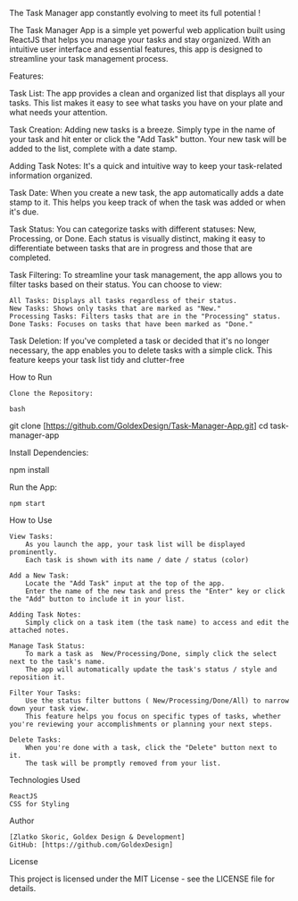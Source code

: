 The Task Manager app constantly evolving to meet its full potential !

The Task Manager App is a simple yet powerful web application built using ReactJS that helps you manage your tasks and stay organized. 
With an intuitive user interface and essential features, this app is designed to streamline your task management process.

Features:

Task List: The app provides a clean and organized list that displays all your tasks. This list makes it easy to see what tasks you have on your plate and what needs your attention.

Task Creation: Adding new tasks is a breeze. Simply type in the name of your task and hit enter or click the "Add Task" button. Your new task will be added to the list, complete with a date stamp.

Adding Task Notes: It's a quick and intuitive way to keep your task-related information organized.

Task Date: When you create a new task, the app automatically adds a date stamp to it. This helps you keep track of when the task was added or when it's due.

Task Status: You can categorize tasks with different statuses: New, Processing, or Done. Each status is visually distinct, making it easy to differentiate between tasks that are in progress and those that are completed.

Task Filtering: To streamline your task management, the app allows you to filter tasks based on their status. You can choose to view:

    All Tasks: Displays all tasks regardless of their status.
    New Tasks: Shows only tasks that are marked as "New."
    Processing Tasks: Filters tasks that are in the "Processing" status.
    Done Tasks: Focuses on tasks that have been marked as "Done."

Task Deletion: If you've completed a task or decided that it's no longer necessary, the app enables you to delete tasks with a simple click. This feature keeps your task list tidy and clutter-free

How to Run

    Clone the Repository:

    bash

git clone [https://github.com/GoldexDesign/Task-Manager-App.git]
cd task-manager-app

Install Dependencies:

npm install

Run the App:

    npm start

    

How to Use

    View Tasks:
        As you launch the app, your task list will be displayed prominently.
        Each task is shown with its name / date / status (color)

    Add a New Task:
        Locate the "Add Task" input at the top of the app.
        Enter the name of the new task and press the "Enter" key or click the "Add" button to include it in your list.

    Adding Task Notes: 
        Simply click on a task item (the task name) to access and edit the attached notes.    

    Manage Task Status:
        To mark a task as  New/Processing/Done, simply click the select next to the task's name.
        The app will automatically update the task's status / style and reposition it.

    Filter Your Tasks:
        Use the status filter buttons ( New/Processing/Done/All) to narrow down your task view.
        This feature helps you focus on specific types of tasks, whether you're reviewing your accomplishments or planning your next steps.

    Delete Tasks:
        When you're done with a task, click the "Delete" button next to it.
        The task will be promptly removed from your list.

Technologies Used

    ReactJS
    CSS for Styling

Author

    [Zlatko Skoric, Goldex Design & Development]
    GitHub: [https://github.com/GoldexDesign]

License

This project is licensed under the MIT License - see the LICENSE file for details.
